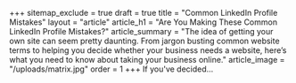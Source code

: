 +++
sitemap_exclude = true
draft = true
title = "Common LinkedIn Profile Mistakes"
layout = "article"
article_h1 = "Are You Making These Common LinkedIn Profile Mistakes?"
article_summary = "The idea of getting your own site can seem pretty daunting. From jargon busting common website terms to helping you decide whether your business needs a website, here’s what you need to know about taking your business online."
article_image = "/uploads/matrix.jpg"
order = 1
+++
If you've decided...